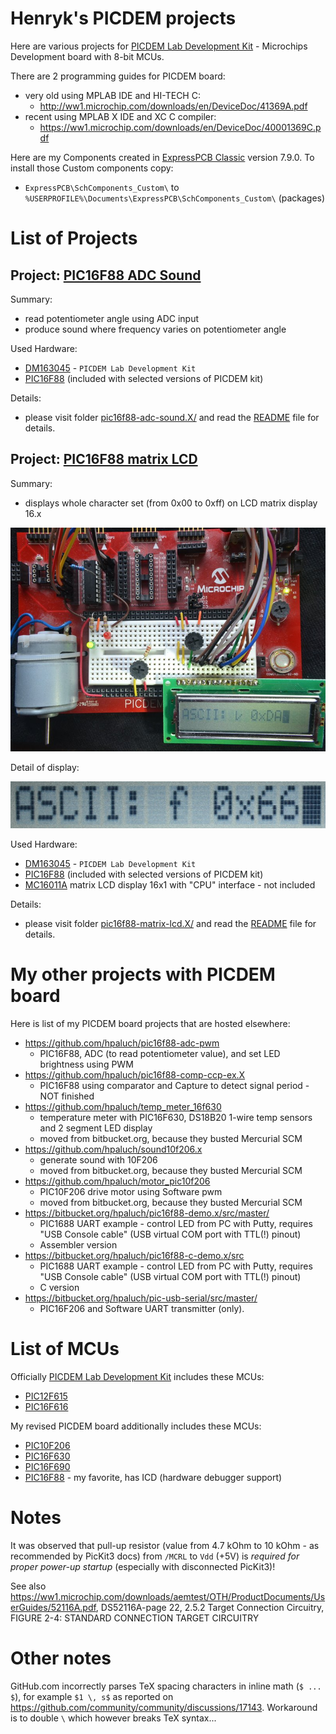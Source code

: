 # Henryk's PICDEM projects

Here are various projects for [PICDEM Lab Development Kit][DM163045] -
Microchips Development board with 8-bit MCUs.

There are 2 programming guides for PICDEM board:
* very old using MPLAB IDE and HI-TECH C: 
  - http://ww1.microchip.com/downloads/en/DeviceDoc/41369A.pdf
* recent using MPLAB X IDE  and XC C compiler:
  - https://ww1.microchip.com/downloads/en/DeviceDoc/40001369C.pdf

Here are my Components created in [ExpressPCB Classic][ExpressPCB]
version 7.9.0.
To install those Custom components copy:
- `ExpressPCB\SchComponents_Custom\` to `%USERPROFILE%\Documents\ExpressPCB\SchComponents_Custom\` (packages)

# List of Projects

## Project: [PIC16F88 ADC Sound](pic16f88-adc-sound.X/)

Summary:
- read potentiometer angle using ADC input
- produce sound where frequency varies on potentiometer angle

Used Hardware:
- [DM163045][DM163045] - `PICDEM Lab Development Kit`
- [PIC16F88][PIC16F88] (included with selected versions of PICDEM kit)

Details:
- please visit folder [pic16f88-adc-sound.X/](pic16f88-adc-sound.X/) and
  read the [README](pic16f88-adc-sound.X/README.md) file for details.

## Project: [PIC16F88 matrix LCD](pic16f88-matrix-lcd.X/)

Summary:
- displays whole character set (from 0x00 to 0xff) on LCD matrix display 16.x

![PIC16F88 with LCD 16x1](https://raw.githubusercontent.com/hpaluch/picdem-projects/master/pic16f88-matrix-lcd.X/assets/pic16f88-lcd.jpg)

Detail of display:

![Detail of LCD 16x1](https://raw.githubusercontent.com/hpaluch/picdem-projects/master/pic16f88-matrix-lcd.X/assets/lcd16011a-detail.jpg)

Used Hardware:
- [DM163045][DM163045] - `PICDEM Lab Development Kit`
- [PIC16F88][PIC16F88] (included with selected versions of PICDEM kit)
- [MC16011A][MC16011A] matrix LCD display 16x1 with "CPU" interface - not included

Details:
- please visit folder [pic16f88-matrix-lcd.X/](pic16f88-matrix-lcd.X/) and
  read the [README](pic16f88-matrix-lcd.X//README.md) file for details.

# My other projects with PICDEM board

Here is list of my PICDEM board projects that are hosted elsewhere:
* https://github.com/hpaluch/pic16f88-adc-pwm
  - PIC16F88, ADC (to read potentiometer value), and set LED brightness using PWM
* https://github.com/hpaluch/pic16f88-comp-ccp-ex.X
  - PIC16F88 using comparator and Capture to detect signal period - NOT finished
* https://github.com/hpaluch/temp_meter_16f630
  - temperature meter with PIC16F630, DS18B20 1-wire temp sensors and 2 segment LED display
  - moved from bitbucket.org, because they busted Mercurial SCM
* https://github.com/hpaluch/sound10f206.x
  - generate sound with 10F206
  - moved from bitbucket.org, because they busted Mercurial SCM
* https://github.com/hpaluch/motor_pic10f206
  - PIC10F206 drive motor using Software pwm
  - moved from bitbucket.org, because they busted Mercurial SCM
* https://bitbucket.org/hpaluch/pic16f88-demo.x/src/master/
  - PIC1688 UART example - control LED from PC with Putty, requires "USB Console cable"
    (USB virtual COM port with TTL(!) pinout)
  - Assembler version
* https://bitbucket.org/hpaluch/pic16f88-c-demo.x/src
  - PIC1688 UART example - control LED from PC with Putty, requires "USB Console cable"
    (USB virtual COM port with TTL(!) pinout)
  - C version
* https://bitbucket.org/hpaluch/pic-usb-serial/src/master/
  - PIC16F206 and Software UART transmitter (only).

# List of MCUs

Officially [PICDEM Lab Development Kit][DM163045]  includes these MCUs:

* [PIC12F615][PIC12F615]
* [PIC16F616][PIC16F616]

My revised PICDEM board additionally includes these MCUs:
* [PIC10F206][PIC10F206]
* [PIC16F630][PIC16F630]
* [PIC16F690][PIC16F690]
* [PIC16F88][PIC16F88] - my favorite, has ICD (hardware debugger support)

# Notes

It was observed that pull-up resistor (value from 4.7 kOhm to 10 kOhm - as recommended by PicKit3 docs)
from `/MCRL` to `Vdd` (+5V) is *required for proper power-up startup* (especially with disconnected PicKit3)!

See also https://ww1.microchip.com/downloads/aemtest/OTH/ProductDocuments/UserGuides/52116A.pdf,
DS52116A-page 22, 2.5.2 Target Connection Circuitry, FIGURE 2-4: STANDARD CONNECTION TARGET CIRCUITRY


# Other notes

GitHub.com incorrectly parses TeX spacing characters in inline math (`$ ... $`), for example `$1 \, s$`
as reported on https://github.com/community/community/discussions/17143.
Workaround is to double `\` which however breaks TeX syntax...

[AN594]: https://www.microchip.com/en-us/application-notes/an594 "Using the CCP Module(s)"
[DM163045]: http://www.microchip.com/Developmenttools/ProductDetails/DM163045 "PICDEM Lab Development Kit"
[PIC10F206]: https://www.microchip.com/en-us/product/PIC10F206
[PIC12F615]: https://www.microchip.com/en-us/product/PIC12F615
[PIC16F616]: https://www.microchip.com/en-us/product/PIC16F616 
[PIC16F630]: https://www.microchip.com/en-us/product/PIC16F630
[PIC16F690]: https://www.microchip.com/en-us/product/PIC16F690
[PIC16F88]: https://www.microchip.com/wwwproducts/en/PIC16F88 "PIC16F88 Overview"
[ExpressPCB]:  https://www.expresspcb.com/pcb-cad-software/

[MC16011A]: http://www.everbouquet.com.tw/MC16011A.html
[HD44780]: https://www.sparkfun.com/datasheets/LCD/HD44780.pdf

